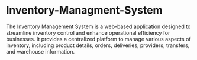 # Inventory-Managment-System
The Inventory Management System is a web-based application designed to streamline inventory control and enhance operational efficiency for businesses. It provides a centralized platform to manage various aspects of inventory, including product details, orders, deliveries, providers, transfers, and warehouse information.
